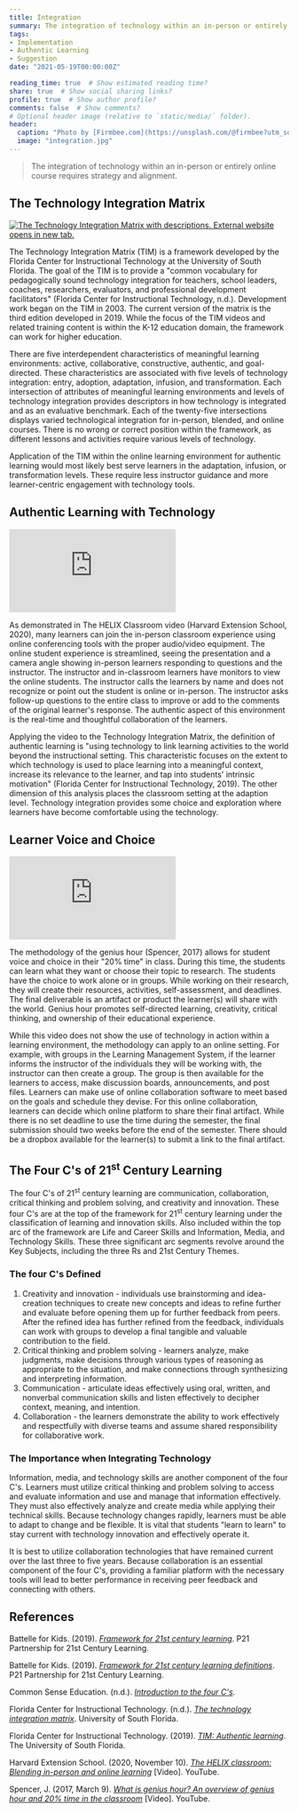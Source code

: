 ```yaml
---
title: Integration
summary: The integration of technology within an in-person or entirely online course requires strategy and alignment.
tags:
- Implementation
- Authentic Learning
- Suggestion
date: "2021-05-19T00:00:00Z"

reading_time: true  # Show estimated reading time?
share: true  # Show social sharing links?
profile: true  # Show author profile?
comments: false  # Show comments?
# Optional header image (relative to `static/media/` folder).
header:
  caption: "Photo by [Firmbee.com](https://unsplash.com/@firmbee?utm_source=unsplash&amp;utm_medium=referral&amp;utm_content=creditCopyText) on [Unsplash](https://unsplash.com/s/photos/education?utm_source=unsplash&amp;utm_medium=referral&amp;utm_content=creditCopyText)"
  image: "integration.jpg"
---
```


> The integration of technology within an in-person or entirely online course requires strategy and alignment.

## The Technology Integration Matrix

[![The Technology Integration Matrix with descriptions. External website opens in new tab.](/post/integration/2019LevelsCharSlideWide.jpg)](https://fcit.usf.edu/matrix/matrix/)

The Technology Integration Matrix (TIM) is a framework developed by the Florida Center for Instructional Technology at the University of South Florida. The goal of the TIM is to provide a "common vocabulary for pedagogically sound technology integration for teachers, school leaders, coaches, researchers, evaluators, and professional development facilitators" (Florida Center for Instructional Technology, n.d.). Development work began on the TIM in 2003. The current version of the matrix is the third edition developed in 2019. While the focus of the TIM videos and related training content is within the K-12 education domain, the framework can work for higher education.

There are five interdependent characteristics of meaningful learning environments: active, collaborative, constructive, authentic, and goal-directed. These characteristics are associated with five levels of technology integration: entry, adoption, adaptation, infusion, and transformation. Each intersection of attributes of meaningful learning environments and levels of technology integration provides descriptors in how technology is integrated and as an evaluative benchmark. Each of the twenty-five intersections displays varied technological integration for in-person, blended, and online courses. There is no wrong or correct position within the framework, as different lessons and activities require various levels of technology.

Application of the TIM within the online learning environment for authentic learning would most likely best serve learners in the adaptation, infusion, or transformation levels. These require less instructor guidance and more learner-centric engagement with technology tools.

## Authentic Learning with Technology

<div class="embed-responsive embed-responsive-16by9 mb-3 mt-3"><iframe allowFullScreen="allowFullScreen" src="https://www.youtube.com/embed/SFxUFMBGgG8?ecver=1&amp;cc_load_policy=1&amp;iv_load_policy=3&amp;yt:stretch=16:9&amp;autohide=1&amp;" class="embed-responsive-item" allowtransparency="true" frameborder="0"></iframe></div>

As demonstrated in The HELIX Classroom video (Harvard Extension School, 2020), many learners can join the in-person classroom experience using online conferencing tools with the proper audio/video equipment. The online student experience is streamlined, seeing the presentation and a camera angle showing in-person learners responding to questions and the instructor. The instructor and in-classroom learners have monitors to view the online students. The instructor calls the learners by name and does not recognize or point out the student is online or in-person. The instructor asks follow-up questions to the entire class to improve or add to the comments of the original learner's response. The authentic aspect of this environment is the real-time and thoughtful collaboration of the learners.

Applying the video to the Technology Integration Matrix, the definition of authentic learning is "using technology to link learning activities to the world beyond the instructional setting. This characteristic focuses on the extent to which technology is used to place learning into a meaningful context, increase its relevance to the learner, and tap into students' intrinsic motivation" (Florida Center for Instructional Technology, 2019). The other dimension of this analysis places the classroom setting at the adaption level. Technology integration provides some choice and exploration where learners have become comfortable using the technology.

## Learner Voice and Choice

<div class="embed-responsive embed-responsive-16by9 mb-3 mt-3"><iframe allowFullScreen="allowFullScreen" src="https://www.youtube.com/embed/2n7EelMbzG0?ecver=1&amp;cc_load_policy=1&amp;iv_load_policy=3&amp;yt:stretch=16:9&amp;autohide=1&amp;" class="embed-responsive-item" allowtransparency="true" frameborder="0"></iframe></div>

The methodology of the genius hour (Spencer, 2017) allows for student voice and choice in their "20% time" in class. During this time, the students can learn what they want or choose their topic to research. The students have the choice to work alone or in groups. While working on their research, they will create their resources, activities, self-assessment, and deadlines. The final deliverable is an artifact or product the learner(s) will share with the world. Genius hour promotes self-directed learning, creativity, critical thinking, and ownership of their educational experience.

While this video does not show the use of technology in action within a learning environment, the methodology can apply to an online setting. For example, with groups in the Learning Management System, if the learner informs the instructor of the individuals they will be working with, the instructor can then create a group. The group is then available for the learners to access, make discussion boards, announcements, and post files. Learners can make use of online collaboration software to meet based on the goals and schedule they devise. For this online collaboration, learners can decide which online platform to share their final artifact. While there is no set deadline to use the time during the semester, the final submission should two weeks before the end of the semester. There should be a dropbox available for the learner(s) to submit a link to the final artifact.

## The Four C's of 21<sup>st</sup> Century Learning

The four C's of 21<sup>st</sup> century learning are communication, collaboration, critical thinking and problem solving, and creativity and innovation. These four C's are at the top of the framework for 21<sup>st</sup> century learning under the classification of learning and innovation skills. Also included within the top arc of the framework are Life and Career Skills and Information, Media, and Technology Skills. These three significant arc segments revolve around the Key Subjects, including the three Rs and 21st Century Themes.

### The four C's Defined

1. Creativity and innovation - individuals use brainstorming and idea-creation techniques to create new concepts and ideas to refine further and evaluate before opening them up for further feedback from peers. After the refined idea has further refined from the feedback, individuals can work with groups to develop a final tangible and valuable contribution to the field.
2. Critical thinking and problem solving - learners analyze, make judgments, make decisions through various types of reasoning as appropriate to the situation, and make connections through synthesizing and interpreting information.
3. Communication -  articulate ideas effectively using oral, written, and nonverbal communication skills and listen effectively to decipher context, meaning, and intention.
4. Collaboration - the learners demonstrate the ability to work effectively and respectfully with diverse teams and assume shared responsibility for collaborative work.

### The Importance when Integrating Technology

Information, media, and technology skills are another component of the four C's. Learners must utilize critical thinking and problem solving to access and evaluate information and use and manage that information effectively. They must also effectively analyze and create media while applying their technical skills. Because technology changes rapidly, learners must be able to adapt to change and be flexible. It is vital that students "learn to learn" to stay current with technology innovation and effectively operate it.

It is best to utilize collaboration technologies that have remained current over the last three to five years. Because collaboration is an essential component of the four C's, providing a familiar platform with the necessary tools will lead to better performance in receiving peer feedback and connecting with others.

## References

Battelle for Kids. (2019). *[Framework for 21st century learning](http://static.battelleforkids.org/documents/p21/P21_Framework_Brief.pdf)*. P21 Partnership for 21st Century Learning.

Battelle for Kids. (2019). *[Framework for 21st century learning definitions](http://static.battelleforkids.org/documents/p21/P21_Framework_DefinitionsBFK.pdf)*. P21 Partnership for 21st Century Learning.

Common Sense Education. (n.d.). *[Introduction to the four C's](https://www.commonsense.org/education/videos/introduction-to-the-4-cs)*.

Florida Center for Instructional Technology. (n.d.). *[The technology integration matrix](https://fcit.usf.edu/matrix)*. University of South Florida.

Florida Center for Instructional Technology. (2019). *[TIM: Authentic learning](https://fcit.usf.edu/matrix/wp-content/uploads/2019/05/2019_Authentic_Descriptors-US.pdf)*. The University of South Florida.

Harvard Extension School. (2020, November 10). *[The HELIX classroom: Blending in-person and online learning](https://www.youtube.com/watch?v=SFxUFMBGgG8)* [Video]. YouTube.

Spencer, J. (2017, March 9). *[What is genius hour? An overview of genius hour and 20% time in the classroom](https://www.youtube.com/watch?v=2n7EelMbzG0)* [Video]. YouTube.
